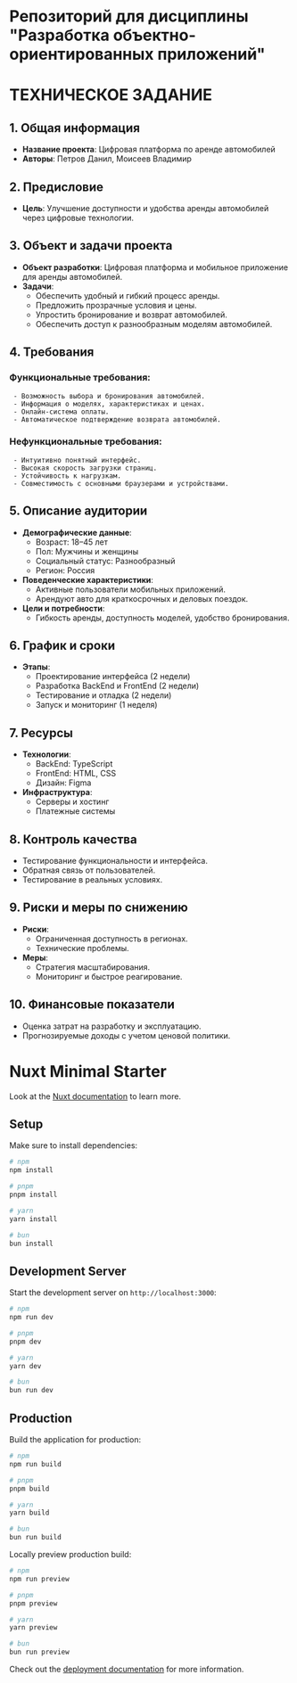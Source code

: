 # Репозиторий для дисциплины "Разработка объектно-ориентированных приложений"

# ТЕХНИЧЕСКОЕ ЗАДАНИЕ

## 1. Общая информация
   - **Название проекта**: Цифровая платформа по аренде автомобилей
   - **Авторы**: Петров Данил, Моисеев Владимир

## 2. Предисловие
   - **Цель**: Улучшение доступности и удобства аренды автомобилей через цифровые технологии.

## 3. Объект и задачи проекта
   - **Объект разработки**: Цифровая платформа и мобильное приложение для аренды автомобилей.
   - **Задачи**:
     - Обеспечить удобный и гибкий процесс аренды.
     - Предложить прозрачные условия и цены.
     - Упростить бронирование и возврат автомобилей.
     - Обеспечить доступ к разнообразным моделям автомобилей.

## 4. Требования
   ### Функциональные требования:
     - Возможность выбора и бронирования автомобилей.
     - Информация о моделях, характеристиках и ценах.
     - Онлайн-система оплаты.
     - Автоматическое подтверждение возврата автомобилей.
   ### Нефункциональные требования:
     - Интуитивно понятный интерфейс.
     - Высокая скорость загрузки страниц.
     - Устойчивость к нагрузкам.
     - Совместимость с основными браузерами и устройствами.

## 5. Описание аудитории
   - **Демографические данные**:
     - Возраст: 18–45 лет
     - Пол: Мужчины и женщины
     - Социальный статус: Разнообразный
     - Регион: Россия
   - **Поведенческие характеристики**:
     - Активные пользователи мобильных приложений.
     - Арендуют авто для краткосрочных и деловых поездок.
   - **Цели и потребности**:
     - Гибкость аренды, доступность моделей, удобство бронирования.

## 6. График и сроки
   - **Этапы**:
     - Проектирование интерфейса (2 недели)
     - Разработка BackEnd и FrontEnd (2 недели)
     - Тестирование и отладка (2 недели)
     - Запуск и мониторинг (1 неделя)

## 7. Ресурсы
   - **Технологии**:
     - BackEnd: TypeScript
     - FrontEnd: HTML, CSS
     - Дизайн: Figma
   - **Инфраструктура**:
     - Серверы и хостинг
     - Платежные системы

## 8. Контроль качества
   - Тестирование функциональности и интерфейса.
   - Обратная связь от пользователей.
   - Тестирование в реальных условиях.

## 9. Риски и меры по снижению
   - **Риски**:
     - Ограниченная доступность в регионах.
     - Технические проблемы.
   - **Меры**:
     - Стратегия масштабирования.
     - Мониторинг и быстрое реагирование.

## 10. Финансовые показатели
   - Оценка затрат на разработку и эксплуатацию.
   - Прогнозируемые доходы с учетом ценовой политики.
# Nuxt Minimal Starter

Look at the [Nuxt documentation](https://nuxt.com/docs/getting-started/introduction) to learn more.

## Setup

Make sure to install dependencies:

```bash
# npm
npm install

# pnpm
pnpm install

# yarn
yarn install

# bun
bun install
```

## Development Server

Start the development server on `http://localhost:3000`:

```bash
# npm
npm run dev

# pnpm
pnpm dev

# yarn
yarn dev

# bun
bun run dev
```

## Production

Build the application for production:

```bash
# npm
npm run build

# pnpm
pnpm build

# yarn
yarn build

# bun
bun run build
```

Locally preview production build:

```bash
# npm
npm run preview

# pnpm
pnpm preview

# yarn
yarn preview

# bun
bun run preview
```

Check out the [deployment documentation](https://nuxt.com/docs/getting-started/deployment) for more information.
